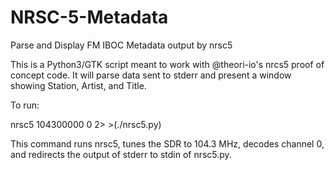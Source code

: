 # NRSC-5-Metadata
Parse and Display FM IBOC Metadata output by nrsc5

This is a Python3/GTK script meant to work with @theori-io's nrcs5 proof of concept code.  It will parse data sent to
stderr and present a window showing Station, Artist, and Title.

To run:

nrsc5 104300000 0 2> >(./nrsc5.py)

This command runs nrsc5, tunes the SDR to 104.3 MHz, decodes channel 0, and redirects the output of stderr to stdin of
nrsc5.py.
